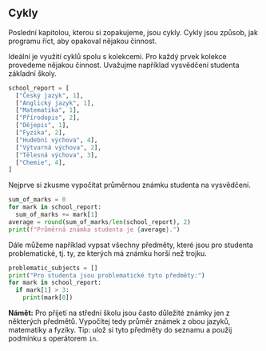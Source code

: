 ## Cykly

Poslední kapitolou, kterou si zopakujeme, jsou cykly. Cykly jsou způsob, jak programu říct, aby opakoval nějakou činnost.

Ideální je využití cyklů spolu s kolekcemi. Pro každý prvek kolekce provedeme nějakou činnost. Uvažujme například vysvědčení studenta základní školy.

```py
school_report = [
  ["Český jazyk", 1],
  ["Anglický jazyk", 1],
  ["Matematika", 1],
  ["Přírodopis", 2],
  ["Dějepis", 1],
  ["Fyzika", 2],
  ["Hudební výchova", 4],
  ["Výtvarná výchova", 2],
  ["Tělesná výchova", 3],
  ["Chemie", 4],
]
```

Nejprve si zkusme vypočítat průměrnou známku studenta na vysvědčení.

```py
sum_of_marks = 0
for mark in school_report:
  sum_of_marks += mark[1]
average = round(sum_of_marks/len(school_report), 2)
print(f"Průměrná známka studenta je {average}.")
```

Dále můžeme například vypsat všechny předměty, které jsou pro studenta problematické, tj. ty, ze kterých má známku horší než trojku.

```py
problematic_subjects = []
print("Pro studenta jsou problematické tyto předměty:")
for mark in school_report:
  if mark[1] > 3:
    print(mark[0])
```

**Námět:** Pro přijetí na střední školu jsou často důležité známky jen z některých předmětů. Vypočítej tedy průměr známek z obou jazyků, matematiky a fyziky. Tip: ulož si tyto předměty do seznamu a použij podmínku s operátorem `in`.
